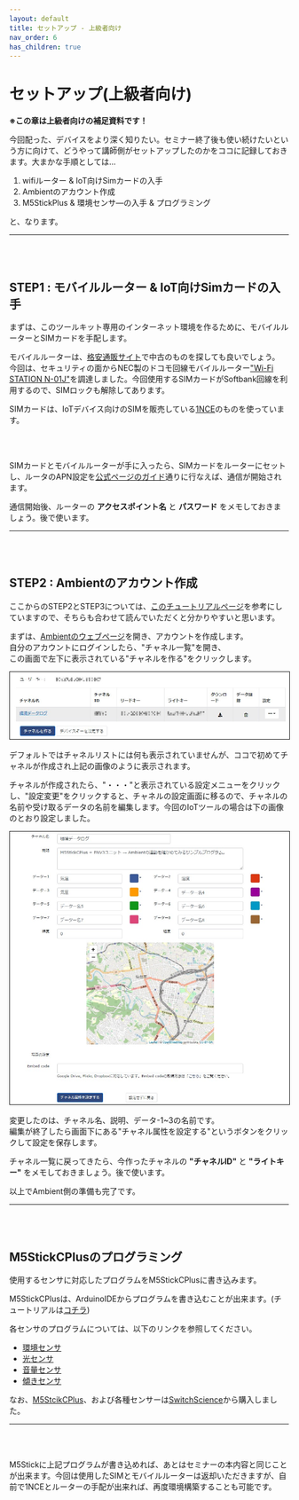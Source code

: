 ```yaml
---
layout: default
title: セットアップ - 上級者向け
nav_order: 6
has_children: true
---
```


# セットアップ(上級者向け)
**※この章は上級者向けの補足資料です！**

今回配った、デバイスをより深く知りたい。セミナー終了後も使い続けたいという方に向けて、どうやって講師側がセットアップしたのかをココに記録しておきます。大まかな手順としては...

1. wifiルーター & IoT向けSimカードの入手
2. Ambientのアカウント作成
3. M5StickPlus & 環境センサ―の入手 & プログラミング

と、なります。

---

<br><br>

## STEP1 : モバイルルーター & IoT向けSimカードの入手
まずは、このツールキット専用のインターネット環境を作るために、モバイルルーターとSIMカードを手配します。

モバイルルーターは、[格安通販サイト](https://iosys.co.jp/)で中古のものを探しても良いでしょう。<br>今回は、セキュリティの面からNEC製のドコモ回線モバイルルーター["Wi-Fi STATION N-01J"](https://www.docomo.ne.jp/support/product/n01j/)を調達しました。今回使用するSIMカードがSoftbank回線を利用するので、SIMロックも解除してあります。


SIMカードは、IoTデバイス向けのSIMを販売している[1NCE](https://1nce.com/ja-jp/)のものを使っています。

<br><br>

SIMカードとモバイルルーターが手に入ったら、SIMカードをルーターにセットし、ルータのAPN設定を[公式ページのガイド](https://1nce.com/ja-jp/support/faq/where-can-i-find-the-apn)通りに行なえば、通信が開始されます。


通信開始後、ルーターの **アクセスポイント名** と **パスワード** をメモしておきましょう。後で使います。

---

<br><br>

## STEP2 : Ambientのアカウント作成
ここからのSTEP2とSTEP3については、[このチュートリアルページ](https://blog.hrendoh.com/try-ambient-with-m5stickc-and-env-iii-unit/)を参考にしていますので、そちらも合わせて読んでいただくと分かりやすいと思います。


まずは、[Ambientのウェブページ](https://ambidata.io/)を開き、アカウントを作成します。<br>自分のアカウントにログインしたら、"チャネル一覧"を開き、<br>この画面で左下に表示されている"チャネルを作る"をクリックします。

<img src="images\ambient_003.jpg" alt="hi" class="inline" border="1"/>

デフォルトではチャネルリストには何も表示されていませんが、ココで初めてチャネルが作成され上記の画像のように表示されます。

チャネルが作成されたら、"・・・"と表示されている設定メニューをクリックし、"設定変更"をクリックすると、チャネルの設定画面に移るので、チャネルの名前や受け取るデータの名前を編集します。今回のIoTツールの場合は下の画像のとおり設定しました。

<img src="images\ambient_019.jpg" alt="hi" class="inline" border="1"/>


変更したのは、チャネル名、説明、データ-1~3の名前です。<br>編集が終了したら画面下にある"チャネル属性を設定する"というボタンをクリックして設定を保存します。


チャネル一覧に戻ってきたら、今作ったチャネルの **"チャネルID"** と **"ライトキー"** をメモしておきましょう。後で使います。


以上でAmbient側の準備も完了です。

---

<br><br>


## M5StickCPlusのプログラミング

使用するセンサに対応したプログラムをM5StickCPlusに書き込みます。

M5StickCPlusは、ArduinoIDEからプログラムを書き込むことが出来ます。(チュートリアルは[コチラ](https://docs.m5stack.com/en/quick_start/m5stickc_plus/arduino))

各センサのプログラムについては、以下のリンクを参照してください。

- [環境センサ](https://fablabsendai.github.io/iotws2023/setup/05-01-env3-code.html)
- [光センサ](https://fablabsendai.github.io/iotws2023/setup/05-02-dlight-code.html)
- [音量センサ](https://fablabsendai.github.io/iotws2023/setup/05-03-mic-code.html)
- [傾きセンサ](https://fablabsendai.github.io/iotws2023/setup/05-04-tilt-code.html)

なお、[M5StcikCPlus](https://www.switch-science.com/catalog/6470/)、および各種センサーは[SwitchScience](https://www.switch-science.com/)から購入しました。





---


<br><br>


M5Stickに上記プログラムが書き込めれば、あとはセミナーの本内容と同じことが出来ます。今回は使用したSIMとモバイルルーターは返却いただきますが、自前で1NCEとルーターの手配が出来れば、再度環境構築することも可能です。